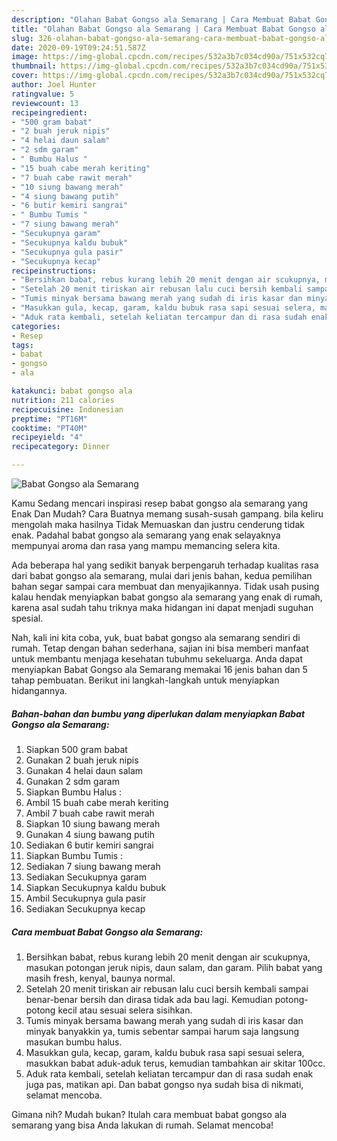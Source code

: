```yaml
---
description: "Olahan Babat Gongso ala Semarang | Cara Membuat Babat Gongso ala Semarang Yang Lezat Sekali"
title: "Olahan Babat Gongso ala Semarang | Cara Membuat Babat Gongso ala Semarang Yang Lezat Sekali"
slug: 326-olahan-babat-gongso-ala-semarang-cara-membuat-babat-gongso-ala-semarang-yang-lezat-sekali
date: 2020-09-19T09:24:51.587Z
image: https://img-global.cpcdn.com/recipes/532a3b7c034cd90a/751x532cq70/babat-gongso-ala-semarang-foto-resep-utama.jpg
thumbnail: https://img-global.cpcdn.com/recipes/532a3b7c034cd90a/751x532cq70/babat-gongso-ala-semarang-foto-resep-utama.jpg
cover: https://img-global.cpcdn.com/recipes/532a3b7c034cd90a/751x532cq70/babat-gongso-ala-semarang-foto-resep-utama.jpg
author: Joel Hunter
ratingvalue: 5
reviewcount: 13
recipeingredient:
- "500 gram babat"
- "2 buah jeruk nipis"
- "4 helai daun salam"
- "2 sdm garam"
- " Bumbu Halus "
- "15 buah cabe merah keriting"
- "7 buah cabe rawit merah"
- "10 siung bawang merah"
- "4 siung bawang putih"
- "6 butir kemiri sangrai"
- " Bumbu Tumis "
- "7 siung bawang merah"
- "Secukupnya garam"
- "Secukupnya kaldu bubuk"
- "Secukupnya gula pasir"
- "Secukupnya kecap"
recipeinstructions:
- "Bersihkan babat, rebus kurang lebih 20 menit dengan air scukupnya, masukan potongan jeruk nipis, daun salam, dan garam. Pilih babat yang masih fresh, kenyal, baunya normal."
- "Setelah 20 menit tiriskan air rebusan lalu cuci bersih kembali sampai benar-benar bersih dan dirasa tidak ada bau lagi. Kemudian potong-potong kecil atau sesuai selera sisihkan."
- "Tumis minyak bersama bawang merah yang sudah di iris kasar dan minyak banyakkin ya, tumis sebentar sampai harum saja langsung masukan bumbu halus."
- "Masukkan gula, kecap, garam, kaldu bubuk rasa sapi sesuai selera, masukkan babat aduk-aduk terus, kemudian tambahkan air skitar 100cc."
- "Aduk rata kembali, setelah keliatan tercampur dan di rasa sudah enak juga pas, matikan api. Dan babat gongso nya sudah bisa di nikmati, selamat mencoba."
categories:
- Resep
tags:
- babat
- gongso
- ala

katakunci: babat gongso ala 
nutrition: 211 calories
recipecuisine: Indonesian
preptime: "PT16M"
cooktime: "PT40M"
recipeyield: "4"
recipecategory: Dinner

---
```



![Babat Gongso ala Semarang](https://img-global.cpcdn.com/recipes/532a3b7c034cd90a/751x532cq70/babat-gongso-ala-semarang-foto-resep-utama.jpg)

Kamu Sedang mencari inspirasi resep babat gongso ala semarang yang Enak Dan Mudah? Cara Buatnya memang susah-susah gampang. bila keliru mengolah maka hasilnya Tidak Memuaskan dan justru cenderung tidak enak. Padahal babat gongso ala semarang yang enak selayaknya mempunyai aroma dan rasa yang mampu memancing selera kita.



Ada beberapa hal yang sedikit banyak berpengaruh terhadap kualitas rasa dari babat gongso ala semarang, mulai dari jenis bahan, kedua pemilihan bahan segar sampai cara membuat dan menyajikannya. Tidak usah pusing kalau hendak menyiapkan babat gongso ala semarang yang enak di rumah, karena asal sudah tahu triknya maka hidangan ini dapat menjadi suguhan spesial.


Nah, kali ini kita coba, yuk, buat babat gongso ala semarang sendiri di rumah. Tetap dengan bahan sederhana, sajian ini bisa memberi manfaat untuk membantu menjaga kesehatan tubuhmu sekeluarga. Anda dapat menyiapkan Babat Gongso ala Semarang memakai 16 jenis bahan dan 5 tahap pembuatan. Berikut ini langkah-langkah untuk menyiapkan hidangannya.

<!--inarticleads1-->

##### Bahan-bahan dan bumbu yang diperlukan dalam menyiapkan Babat Gongso ala Semarang:

1. Siapkan 500 gram babat
1. Gunakan 2 buah jeruk nipis
1. Gunakan 4 helai daun salam
1. Gunakan 2 sdm garam
1. Siapkan  Bumbu Halus :
1. Ambil 15 buah cabe merah keriting
1. Ambil 7 buah cabe rawit merah
1. Siapkan 10 siung bawang merah
1. Gunakan 4 siung bawang putih
1. Sediakan 6 butir kemiri sangrai
1. Siapkan  Bumbu Tumis :
1. Sediakan 7 siung bawang merah
1. Sediakan Secukupnya garam
1. Siapkan Secukupnya kaldu bubuk
1. Ambil Secukupnya gula pasir
1. Sediakan Secukupnya kecap




<!--inarticleads2-->

##### Cara membuat Babat Gongso ala Semarang:

1. Bersihkan babat, rebus kurang lebih 20 menit dengan air scukupnya, masukan potongan jeruk nipis, daun salam, dan garam. Pilih babat yang masih fresh, kenyal, baunya normal.
1. Setelah 20 menit tiriskan air rebusan lalu cuci bersih kembali sampai benar-benar bersih dan dirasa tidak ada bau lagi. Kemudian potong-potong kecil atau sesuai selera sisihkan.
1. Tumis minyak bersama bawang merah yang sudah di iris kasar dan minyak banyakkin ya, tumis sebentar sampai harum saja langsung masukan bumbu halus.
1. Masukkan gula, kecap, garam, kaldu bubuk rasa sapi sesuai selera, masukkan babat aduk-aduk terus, kemudian tambahkan air skitar 100cc.
1. Aduk rata kembali, setelah keliatan tercampur dan di rasa sudah enak juga pas, matikan api. Dan babat gongso nya sudah bisa di nikmati, selamat mencoba.




Gimana nih? Mudah bukan? Itulah cara membuat babat gongso ala semarang yang bisa Anda lakukan di rumah. Selamat mencoba!
